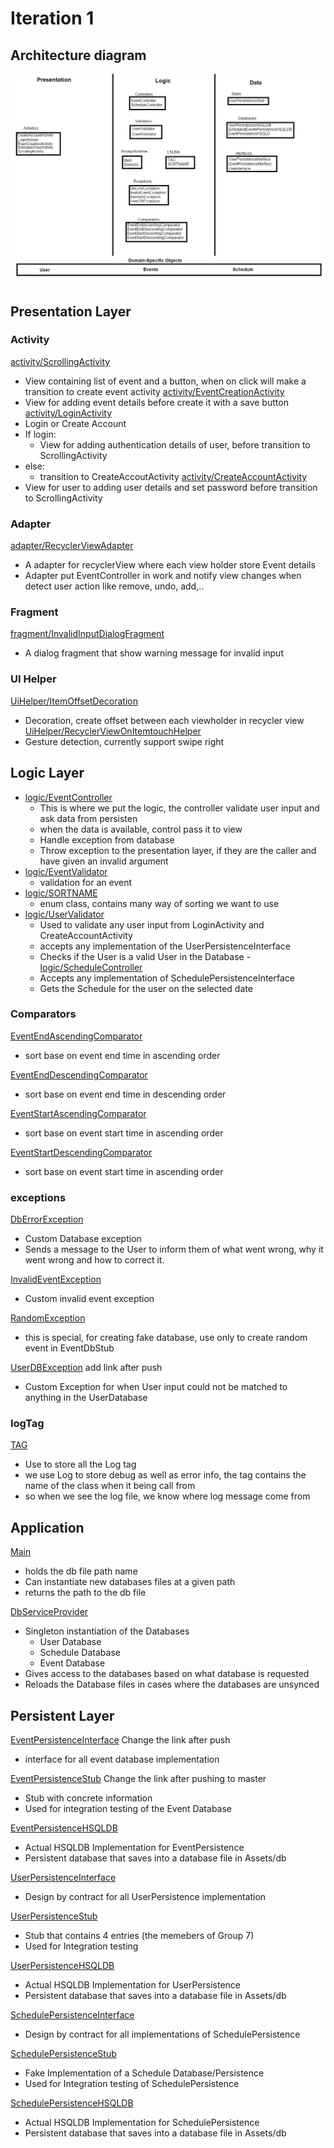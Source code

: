 # Iteration 1 

## Architecture diagram 

![architecture](Architecture_Iter2.jpg)

## Presentation Layer

### Activity
[activity/ScrollingActivity](https://code.cs.umanitoba.ca/3350-winter-2021-a03/Team-7/-/blob/master/app/src/main/java/comp3350/team7/scheduleapp/presentation/activity/ScrollingActivity.java)
- View containing list of event and a button, when on click will make a transition to create event activity 
[activity/EventCreationActivity](https://code.cs.umanitoba.ca/3350-winter-2021-a03/Team-7/-/blob/master/app/src/main/java/comp3350/team7/scheduleapp/presentation/activity/EventCreationActivity.java)
- View for adding event details before create it with a save button
[activity/LoginActivity](https://code.cs.umanitoba.ca/3350-winter-2021-a03/Team-7/-/blob/master/app/src/main/java/comp3350/team7/scheduleapp/presentation/activity/LoginActivity.java)
- Login or Create Account 
- If login:
    - View for adding authentication details of user, before transition to ScrollingActivity
- else: 
    - transition to CreateAccoutActivity
[activity/CreateAccountActivity](https://code.cs.umanitoba.ca/3350-winter-2021-a03/Team-7/-/blob/master/app/src/main/java/comp3350/team7/scheduleapp/presentation/activity/CreateAccountActivity.java)
- View for user to adding user details and set password before transition to ScrollingActivity


### Adapter 
[adapter/RecyclerViewAdapter](https://code.cs.umanitoba.ca/3350-winter-2021-a03/Team-7/-/blob/master/app/src/main/java/comp3350/team7/scheduleapp/presentation/adapter/RecyclerViewAdapter.java)
- A adapter for recyclerView where each view holder store Event details 
- Adapter put EventController in work and notify view changes when detect user action like remove, undo, add,..
 
### Fragment
[fragment/InvalidInputDialogFragment](https://code.cs.umanitoba.ca/3350-winter-2021-a03/Team-7/-/blob/master/app/src/main/java/comp3350/team7/scheduleapp/presentation/fragment/InvalidInputDialogFragment.java)
- A dialog fragment that show warning message for invalid input 

### UI Helper
[UiHelper/ItemOffsetDecoration](https://code.cs.umanitoba.ca/3350-winter-2021-a03/Team-7/-/blob/master/app/src/main/java/comp3350/team7/scheduleapp/presentation/UiHelper/ItemOffsetDecoration.java)
- Decoration, create offset between each viewholder in recycler view
[UiHelper/RecyclerViewOnItemtouchHelper](https://code.cs.umanitoba.ca/3350-winter-2021-a03/Team-7/-/blob/master/app/src/main/java/comp3350/team7/scheduleapp/presentation/UiHelper/RecyclerViewOnItemtouchHelper.java)
- Gesture detection, currently support swipe right


## Logic Layer 

- [logic/EventController](https://code.cs.umanitoba.ca/3350-winter-2021-a03/Team-7/-/blob/master/app/src/main/java/comp3350/team7/scheduleapp/logic/EventController.java)
    - This is where we put the logic, the controller validate user input and ask data from persisten
    - when the data is available, control pass it to view 
    - Handle exception from database
    - Throw exception to the presentation layer, if they are the caller and have given an invalid argument  
- [logic/EventValidator](https://code.cs.umanitoba.ca/3350-winter-2021-a03/Team-7/-/blob/master/app/src/main/java/comp3350/team7/scheduleapp/logic/EventValidator.java)
    - validation for an event 
- [logic/SORTNAME](https://code.cs.umanitoba.ca/3350-winter-2021-a03/Team-7/-/blob/master/app/src/main/java/comp3350/team7/scheduleapp/logic/SORTNAME.java)
    - enum class, contains many way of sorting we want to use 
- [logic/UserValidator](https://code.cs.umanitoba.ca/3350-winter-2021-a03/Team-7/-/blob/master/app/src/main/java/comp3350/team7/scheduleapp/logic/UserValidator.java)
    - Used to validate any user input from LoginActivity and CreateAccountActivity
    - accepts any implementation of the UserPersistenceInterface
    - Checks if the User is a valid User in the Database
-[logic/ScheduleController]()
    - Accepts any implementation of SchedulePersistenceInterface
    - Gets the Schedule for the user on the selected date
   
### Comparators
[EventEndAscendingComparator](https://code.cs.umanitoba.ca/3350-winter-2021-a03/Team-7/-/blob/master/app/src/main/java/comp3350/team7/scheduleapp/logic/comparators/EventEndAscendingComparator.java)
- sort base on event end time in ascending order

[EventEndDescendingComparator](https://code.cs.umanitoba.ca/3350-winter-2021-a03/Team-7/-/blob/master/app/src/main/java/comp3350/team7/scheduleapp/logic/comparators/EventEndDescendingComparator.java)
- sort base on event end time in descending order

[EventStartAscendingComparator](https://code.cs.umanitoba.ca/3350-winter-2021-a03/Team-7/-/blob/master/app/src/main/java/comp3350/team7/scheduleapp/logic/comparators/EventStartAscendingComparator.java)
- sort base on event start time in ascending order

[EventStartDescendingComparator](https://code.cs.umanitoba.ca/3350-winter-2021-a03/Team-7/-/blob/master/app/src/main/java/comp3350/team7/scheduleapp/logic/comparators/EventStartDescendingComparator.java)
- sort base on event start time in ascending order


### exceptions 
[DbErrorException](https://code.cs.umanitoba.ca/3350-winter-2021-a03/Team-7/-/blob/master/app/src/main/java/comp3350/team7/scheduleapp/logic/exceptions/DbErrorException.java)
- Custom Database exception
- Sends a message to the User to inform them of what went wrong, why it went wrong and how to correct it. 

[InvalidEventException](https://code.cs.umanitoba.ca/3350-winter-2021-a03/Team-7/-/blob/master/app/src/main/java/comp3350/team7/scheduleapp/logic/exceptions/InvalidEventException.java)
- Custom invalid event exception

[RandomException](https://code.cs.umanitoba.ca/3350-winter-2021-a03/Team-7/-/blob/master/app/src/main/java/comp3350/team7/scheduleapp/logic/exceptions/RandomException.java)
- this is special, for creating fake database, use only to create random event in EventDbStub

[UserDBException]() add link after push
- Custom Exception for when User input could not be matched to anything in the UserDatabase

### logTag

[TAG](https://code.cs.umanitoba.ca/3350-winter-2021-a03/Team-7/-/blob/master/app/src/main/java/comp3350/team7/scheduleapp/logic/logTag/TAG.java)
- Use to store all the Log tag
- we use Log to store debug as well as error info, the tag contains the name of the class when it being call from
- so when we see the log file, we know where log message come from  

## Application
[Main](https://code.cs.umanitoba.ca/3350-winter-2021-a03/Team-7/-/blob/master/app/src/main/java/comp3350/team7/scheduleapp/Application/Main.java)
- holds the db file path name
- Can instantiate new databases files at a given path
- returns the path to the db file

[DbServiceProvider](https://code.cs.umanitoba.ca/3350-winter-2021-a03/Team-7/-/blob/master/app/src/main/java/comp3350/team7/scheduleapp/Application/DbServiceProvider.java)
- Singleton instantiation of the Databases
    - User Database
    - Schedule Database
    - Event Database 
- Gives access to the databases based on what database is requested
- Reloads the Database files in cases where the databases are unsynced


## Persistent Layer

[EventPersistenceInterface](https://code.cs.umanitoba.ca/3350-winter-2021-a03/Team-7/-/blob/master/app/src/main/java/comp3350/team7/scheduleapp/persistence/EventDB.java) Change the link after push
- interface for all event database implementation


[EventPersistenceStub](https://code.cs.umanitoba.ca/3350-winter-2021-a03/Team-7/-/blob/master/app/src/main/java/comp3350/team7/scheduleapp/persistence/EventDbStub.java) Change the link after pushing to master
- Stub with concrete information
- Used for integration testing of the Event Database

[EventPersistenceHSQLDB](https://code.cs.umanitoba.ca/3350-winter-2021-a03/Team-7/-/blob/master/app/src/main/java/comp3350/team7/scheduleapp/persistence/hsqldb/EventPersistenceHSQLDB.java)
- Actual HSQLDB Implementation for EventPersistence
- Persistent database that saves into a database file in Assets/db

[UserPersistenceInterface](https://code.cs.umanitoba.ca/3350-winter-2021-a03/Team-7/-/blob/master/app/src/main/java/comp3350/team7/scheduleapp/persistence/UserPersistenceInterface.java)
- Design by contract for all UserPersistence implementation

[UserPersistenceStub](https://code.cs.umanitoba.ca/3350-winter-2021-a03/Team-7/-/blob/master/app/src/main/java/comp3350/team7/scheduleapp/persistence/stubs/UserPersistenceStub.java)
- Stub that contains 4 entries (the memebers of Group 7)
- Used for Integration testing

[UserPersistenceHSQLDB](https://code.cs.umanitoba.ca/3350-winter-2021-a03/Team-7/-/blob/master/app/src/main/java/comp3350/team7/scheduleapp/persistence/hsqldb/UserPersistenceHSQLDB.java)
- Actual HSQLDB Implementation for UserPersistence
- Persistent database that saves into a database file in Assets/db

[SchedulePersistenceInterface]()
- Design by contract for all implementations of SchedulePersistence

[SchedulePersistenceStub]()
- Fake Implementation of a Schedule Database/Persistence
- Used for Integration testing of SchedulePersistence

[SchedulePersistenceHSQLDB]()
- Actual HSQLDB Implementation for SchedulePersistence
- Persistent database that saves into a database file in Assets/db
